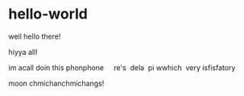 # hello-world
well hello there!

hiyya all!

im acall doin this phonphone     re's  dela  pi wwhich  very isfisfatory

moon chmichanchmichangs!
